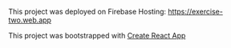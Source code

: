 This project was deployed on Firebase Hosting: https://exercise-two.web.app

This project was bootstrapped with [Create React App](https://github.com/facebook/create-react-app)